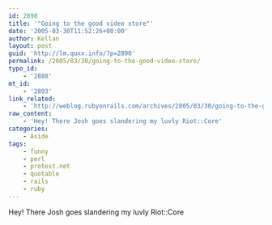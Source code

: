 ```yaml
---
id: 2890
title: '"Going to the good video store"'
date: '2005-03-30T11:52:26+00:00'
author: Kellan
layout: post
guid: 'http://lm.quxx.info/?p=2890'
permalink: /2005/03/30/going-to-the-good-video-store/
typo_id:
    - '2888'
mt_id:
    - '2893'
link_related:
    - 'http://weblog.rubyonrails.com/archives/2005/03/30/going-to-the-good-video-store/'
raw_content:
    - 'Hey! There Josh goes slandering my luvly Riot::Core'
categories:
    - Aside
tags:
    - funny
    - perl
    - protest.net
    - quotable
    - rails
    - ruby
---
```


Hey! There Josh goes slandering my luvly Riot::Core